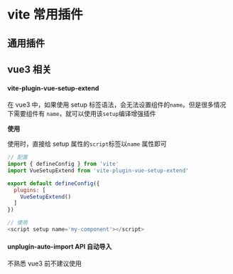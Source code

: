 # vite 常用插件

## 通用插件



## vue3 相关

#### vite-plugin-vue-setup-extend

在 vue3 中，如果使用 setup 标签语法，会无法设置组件的`name`。但是很多情况下需要组件有 `name`，就可以使用该`setup`编译增强插件

**使用**

使用时，直接给 setup 属性的`script`标签以`name` 属性即可

```js
// 配置
import { defineConfig } from 'vite'
import VueSetupExtend from 'vite-plugin-vue-setup-extend'

export default defineConfig({
  plugins: [
    VueSetupExtend()
  ]
})

// 使用
<script setup name='my-component'></script>
```

#### unplugin-auto-import API 自动导入

不熟悉 vue3 前不建议使用